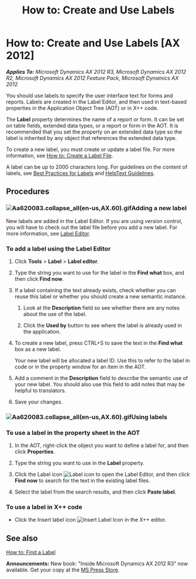 ﻿---
title: 'How to: Create and Use Labels'
TOCTitle: 'How to: Create and Use Labels'
ms:assetid: 2017ee25-394b-47c1-9432-9bd5e333a402
ms:mtpsurl: https://technet.microsoft.com/en-us/library/Aa620083(v=AX.60)
ms:contentKeyID: 35241543
ms.date: 05/18/2015
mtps_version: v=AX.60
---

# How to: Create and Use Labels [AX 2012]


_**Applies To:** Microsoft Dynamics AX 2012 R3, Microsoft Dynamics AX 2012 R2, Microsoft Dynamics AX 2012 Feature Pack, Microsoft Dynamics AX 2012_

You should use labels to specify the user interface text for forms and reports. Labels are created in the Label Editor, and then used in text-based properties in the Application Object Tree (AOT) or in X++ code.

The **Label** property determines the name of a report or form. It can be set on table fields, extended data types, or a report or form in the AOT. It is recommended that you set the property on an extended data type so the label is inherited by any object that references the extended data type.

To create a new label, you must create or update a label file. For more information, see [How to: Create a Label File](https://technet.microsoft.com/en-us/library/aa844896\(v=ax.60\)).

A label can be up to 2000 characters long. For guidelines on the content of labels, see [Best Practices for Labels](https://technet.microsoft.com/en-us/library/aa586081\(v=ax.60\)) and [HelpText Guidelines](https://technet.microsoft.com/en-us/library/aa884538\(v=ax.60\)).

## Procedures

### ![Aa620083.collapse\_all(en-us,AX.60).gif](images/Gg841655.collapse_all(en-us,AX.60).gif "Aa620083.collapse_all(en-us,AX.60).gif")Adding a new label

New labels are added in the Label Editor. If you are using version control, you will have to check out the label file before you add a new label. For more information, see [Label Editor](https://technet.microsoft.com/en-us/library/aa617477\(v=ax.60\)).

### To add a label using the Label Editor

1.  Click **Tools** \> **Label** \> **Label editor**.

2.  Type the string you want to use for the label in the **Find what** box, and then click **Find now**.

3.  If a label containing the text already exists, check whether you can reuse this label or whether you should create a new semantic instance.
    
    1.  Look at the **Description** field so see whether there are any notes about the use of the label.
    
    2.  Click the **Used by** button to see where the label is already used in the application.

4.  To create a new label, press CTRL+S to save the text in the **Find what** box as a new label.
    
    Your new label will be allocated a label ID. Use this to refer to the label in code or in the property window for an item in the AOT.

5.  Add a comment in the **Description** field to describe the semantic use of your new label. You should also use this field to add notes that may be helpful to translators.

6.  Save your changes.

### ![Aa620083.collapse\_all(en-us,AX.60).gif](images/Gg841655.collapse_all(en-us,AX.60).gif "Aa620083.collapse_all(en-us,AX.60).gif")Using labels

### To use a label in the property sheet in the AOT

1.  In the AOT, right-click the object you want to define a label for, and then click **Properties**.

2.  Type the string you want to use in the **Label** property.

3.  Click the Label icon ![Label icon](images/Aa620083.IDELBLBT(en-us,AX.60).gif "Label icon") to open the Label Editor, and then click **Find now** to search for the text in the existing label files.

4.  Select the label from the search results, and then click **Paste label**.

### To use a label in X++ code

  - Click the Insert label icon ![Insert Label Icon](images/Aa620083.idelblicon(en-us,AX.60).gif "Insert Label Icon") in the X++ editor.

## See also

[How to: Find a Label](https://technet.microsoft.com/en-us/library/cc624360\(v=ax.60\))

  
**Announcements:** New book: "Inside Microsoft Dynamics AX 2012 R3" now available. Get your copy at the [MS Press Store](https://www.microsoftpressstore.com/store/inside-microsoft-dynamics-ax-2012-r3-9780735685109).

